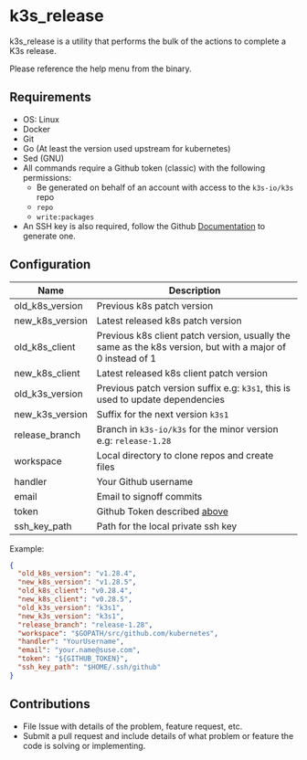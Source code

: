 # k3s_release

k3s_release is a utility that performs the bulk of the actions to complete a K3s release.

Please reference the help menu from the binary.

## Requirements
* OS: Linux
* Docker
* Git
* Go (At least the version used upstream for kubernetes)
* Sed (GNU)
* All commands require a Github token (classic) with the following permissions:
  * Be generated on behalf of an account with access to the `k3s-io/k3s` repo
  * `repo`
  * `write:packages`    
* An SSH key is also required, follow the Github [Documentation](https://docs.github.com/en/authentication/connecting-to-github-with-ssh) to generate one.

## Configuration
| Name            | Description                                                                                                |
|-----------------|------------------------------------------------------------------------------------------------------------|
| old_k8s_version | Previous k8s patch version                                                                                 |
| new_k8s_version | Latest released k8s patch version                                                                          |
| old_k8s_client  | Previous k8s client patch version, usually the same as the k8s version, but with a major of 0 instead of 1 |
| new_k8s_client  | Latest released k8s client patch version                                                                   |
| old_k3s_version | Previous patch version suffix e.g: `k3s1`, this is used to update dependencies                             |
| new_k3s_version | Suffix for the next version `k3s1`                                                                         |
| release_branch  | Branch in `k3s-io/k3s` for the minor version e.g: `release-1.28`                                           |
| workspace       | Local directory to clone repos and create files                                                            |
| handler         | Your Github username                                                                                       |
| email           | Email to signoff commits                                                                                   |
| token           | Github Token described [above](#requirements)                                                              |
| ssh_key_path    | Path for the local private ssh key                                                                         |

Example:
```json
{
  "old_k8s_version": "v1.28.4",
  "new_k8s_version": "v1.28.5",
  "old_k8s_client": "v0.28.4",
  "new_k8s_client": "v0.28.5",
  "old_k3s_version": "k3s1",
  "new_k3s_version": "k3s1",
  "release_branch": "release-1.28",
  "workspace": "$GOPATH/src/github.com/kubernetes",
  "handler": "YourUsername",
  "email": "your.name@suse.com",
  "token": "${GITHUB_TOKEN}",
  "ssh_key_path": "$HOME/.ssh/github"
}
```

## Contributions

* File Issue with details of the problem, feature request, etc.
* Submit a pull request and include details of what problem or feature the code is solving or implementing.
